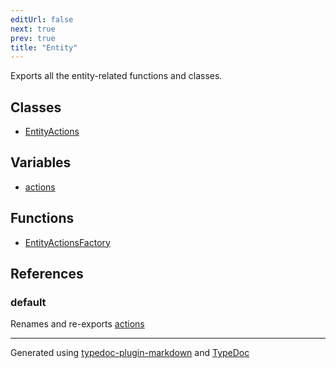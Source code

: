 ```yaml
---
editUrl: false
next: true
prev: true
title: "Entity"
---
```


Exports all the entity-related functions and classes.

## Classes

- [EntityActions](/api/namespaces/entity/classes/entityactions/)

## Variables

- [actions](/api/namespaces/entity/variables/actions/)

## Functions

- [EntityActionsFactory](/api/namespaces/entity/functions/entityactionsfactory/)

## References

### default

Renames and re-exports [actions](/api/namespaces/entity/variables/actions/)

***

Generated using [typedoc-plugin-markdown](https://www.npmjs.com/package/typedoc-plugin-markdown) and [TypeDoc](https://typedoc.org/)
